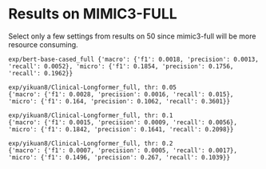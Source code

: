 # Results on MIMIC3-FULL
Select only a few settings from results on 50 since mimic3-full will be more resource consuming.

```
exp/bert-base-cased_full {'macro': {'f1': 0.0018, 'precision': 0.0013, 'recall': 0.0052}, 'micro': {'f1': 0.1854, 'precision': 0.1756, 'recall': 0.1962}}

exp/yikuan8/Clinical-Longformer_full, thr: 0.05
{'macro': {'f1': 0.0028, 'precision': 0.0016, 'recall': 0.015}, 'micro': {'f1': 0.164, 'precision': 0.1062, 'recall': 0.3601}}

exp/yikuan8/Clinical-Longformer_full, thr: 0.1
{'macro': {'f1': 0.0015, 'precision': 0.0009, 'recall': 0.0056}, 'micro': {'f1': 0.1842, 'precision': 0.1641, 'recall': 0.2098}}

exp/yikuan8/Clinical-Longformer_full, thr: 0.2
{'macro': {'f1': 0.0007, 'precision': 0.0005, 'recall': 0.0017}, 'micro': {'f1': 0.1496, 'precision': 0.267, 'recall': 0.1039}}
```

